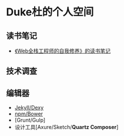 # Duke杜的个人空间

## 读书笔记

* [《Web全栈工程师的自我修养》的读书笔记](./Books/fullStack.md)

## 技术调查


## 编辑器

* [JekyII/Dexy](./Tools/JekyIIAndDexy.md)
* [npm/Bower](./Tools/npmAndBowser.md)
* [Grunt/Gulp]
* 设计工具[Axure/Sketch/<strong>Quartz Composer</strong>]
